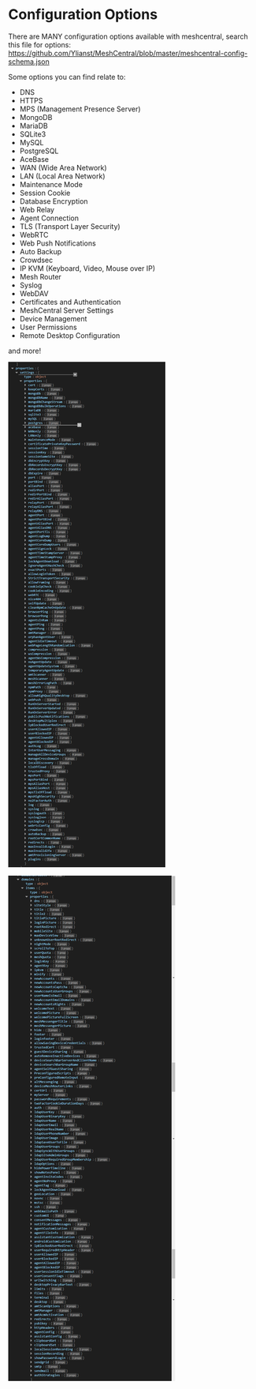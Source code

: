 # Configuration Options

There are MANY configuration options available with meshcentral, search this file for options: <https://github.com/Ylianst/MeshCentral/blob/master/meshcentral-config-schema.json>

Some options you can find relate to:

* DNS
* HTTPS
* MPS (Management Presence Server)
* MongoDB
* MariaDB
* SQLite3
* MySQL
* PostgreSQL
* AceBase
* WAN (Wide Area Network)
* LAN (Local Area Network)
* Maintenance Mode
* Session Cookie
* Database Encryption
* Web Relay
* Agent Connection
* TLS (Transport Layer Security)
* WebRTC
* Web Push Notifications
* Auto Backup
* Crowdsec
* IP KVM (Keyboard, Video, Mouse over IP)
* Mesh Router
* Syslog
* WebDAV
* Certificates and Authentication
* MeshCentral Server Settings
* Device Management
* User Permissions
* Remote Desktop Configuration

and more!

![Server Options](<images/2023-11-29_140845 - mesh json1.png>)

![Domain Options](<images/2023-11-29_140845 - mesh json2.png>)